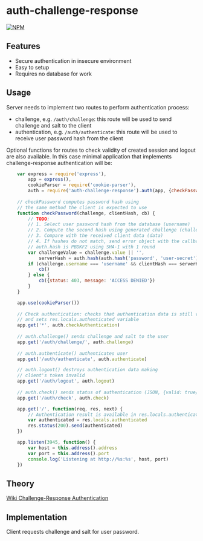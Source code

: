 # auth-challenge-response

[![NPM](https://nodei.co/npm/auth-challenge-response.png?downloads=true)](https://nodei.co/npm/auth-challenge-response/)

## Features

- Secure authentication in insecure environment
- Easy to setup 
- Requires no database for work

## Usage

Server needs to implement two routes to perform authentication process:

- challenge, e.g. `/auth/challenge`: this route will be used to send challenge and salt to the client
- authentication, e.g. `/auth/authenticate`: this route will be used to receive user password hash from the client

Optional functions for routes to check validity of created session and logout are also available. In this case minimal application that implements challenge-response authentication will be:

```javascript
    var express = require('express'),
        app = express(),
        cookieParser = require('cookie-parser'),
        auth = require('auth-challenge-response').auth(app, {checkPassword: checkPassword})
    
    // checkPassword computes password hash using 
    // the same method the client is expected to use
    function checkPassword(challenge, clientHash, cb) {
        // TODO:
        // 1. Select user password hash from the database (username)
        // 2. Compute the second hash using generated challenge (challenge)
        // 3. Compare with the received client data (data)
        // 4. If hashes do not match, send error object with the callback function
        // auth.hash is PBDKF2 using SHA-1 with 1 round
        var challengeValue = challenge.value || '',
            serverHash = auth.hash(auth.hash('password', 'user-secret'), challengeValue)
        if (challenge.username === 'username' && clientHash === serverHash) {
            cb()
        } else {
            cb({status: 403, message: 'ACCESS DENIED'})
        }   
    }

    app.use(cookieParser())
    
    // Check authentication: checks that authentication data is still valid
    // and sets res.locals.authenticated variable
    app.get('*', auth.checkAuthentication)
    
    // auth.challenge() sends challenge and salt to the user
    app.get('/auth/challenge/', auth.challenge)
    
    // auth.authenticate() authenticates user
    app.get('/auth/authenticate', auth.authenticate)

    // auth.logout() destroys authentication data making 
    // client's token invalid
    app.get('/auth/logout', auth.logout)
    
    // auth.check() sends status of authentication (JSON, {valid: true/false})
    app.get('/auth/check', auth.check)

    app.get('/', function(req, res, next) {
        // Authentication result is available in res.locals.authenticated 
        var authenticated = res.locals.authenticated
        res.status(200).send(authenticated)
    })

    app.listen(3945, function() {
        var host = this.address().address
        var port = this.address().port
        console.log('Listening at http://%s:%s', host, port)
    })
```

## Theory

[Wiki Challenge-Response Authentication]()

## Implementation

Client requests challenge and salt for user password.